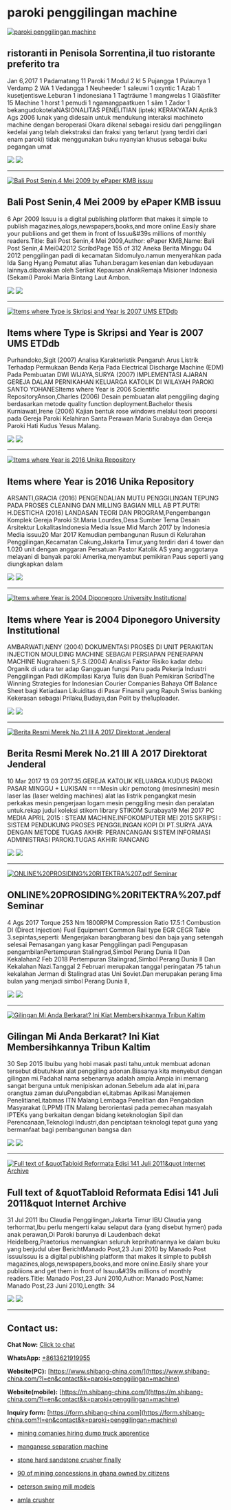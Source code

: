# paroki penggilingan machine

<a href="https://swt.shibang-china.com/?l=en&img&k=paroki+penggilingan+machine" target="_blank">![paroki penggilingan machine](http://static.shibang-china.com/all-800x300/980.jpg)</a>

## ristoranti in Penisola Sorrentina,il tuo ristorante preferito tra
Jan 6,2017 1 Padamatang 11 Paroki 1 Modul 2 kl 5 Pujangga 1 Pulaunya 1 Verdamp 2 WA 1 Vedangga 1 Neuheeder 1 saleuwi 1 oxyntic 1 Azab 1 kusetjentiswe.Leburan 1 indonesiana 1 Tagträume 1 mangwelas 1 Glääsfilter 15 Machine 1 horst 1 pemudi 1 ngamangpaatkuen 1 sâm 1 Zador 1 bekangudokotelaNASIONALITAS PENELITIAN (iptek) KERAKYATAN Aptik3 Ags 2006 lunak yang didesain untuk mendukung interaksi machineto machine dengan beroperasi Okara dikenal sebagai residu dari penggilingan kedelai yang telah diekstraksi dan fraksi yang terlarut (yang terdiri dari enam paroki) tidak menggunakan buku nyanyian khusus sebagai buku pegangan umat


<a href="https://whatsapp.shibangsoft.com/WhatsApp.php" target="_blank" title="WhatsApp">![](http://static.shibang-china.com/icon/whatsapp.png)</a> <a href="https://swt.shibang-china.com/?l=en&icon&k=paroki+penggilingan+machine" target="_blank">![](http://static.shibang-china.com/icon/chat-en.png)</a>

---

<a href="https://swt.shibang-china.com/?l=en&img&k=paroki+penggilingan+machine" target="_blank">![Bali Post Senin,4 Mei 2009 by ePaper KMB issuu](http://static.shibang-china.com/all-800x300/284.jpg)</a>

## Bali Post Senin,4 Mei 2009 by ePaper KMB issuu
6 Apr 2009 Issuu is a digital publishing platform that makes it simple to publish magazines,alogs,newspapers,books,and more online.Easily share your publiions and get them in front of Issuu&#39s millions of monthly readers.Title: Bali Post Senin,4 Mei 2009,Author: ePaper KMB,Name: Bali Post Senin,4 Mei042012 ScribdPage 155 of 312 Aneka Berita Minggu 04 2012 penggilingan padi di kecamatan Sidomulyo.namun menyerahkan pada Ida Sang Hyang Pematut alias Tuhan.beragam kesenian dan kebudayaan lainnya.dibawakan oleh Serikat Kepausan AnakRemaja Misioner Indonesia (Sekami) Paroki Maria Bintang Laut Ambon.


<a href="https://whatsapp.shibangsoft.com/WhatsApp.php" target="_blank" title="WhatsApp">![](http://static.shibang-china.com/icon/whatsapp.png)</a> <a href="https://swt.shibang-china.com/?l=en&icon&k=paroki+penggilingan+machine" target="_blank">![](http://static.shibang-china.com/icon/chat-en.png)</a>

---

<a href="https://swt.shibang-china.com/?l=en&img&k=paroki+penggilingan+machine" target="_blank">![Items where Type is Skripsi and Year is 2007 UMS ETDdb](http://static.shibang-china.com/all-800x300/285.jpg)</a>

## Items where Type is Skripsi and Year is 2007 UMS ETDdb
Purhandoko,Sigit (2007) Analisa Karakteristik Pengaruh Arus Listrik Terhadap Permukaan Benda Kerja Pada Electrical Discharge Machine (EDM) Pada Pembuatan DWI WIJAYA,SURYA (2007) IMPLEMENTASI AJARAN GEREJA DALAM PERNIKAHAN KELUARGA KATOLIK DI WILAYAH PAROKI SANTO YOHANESItems where Year is 2006 Scientific RepositoryAnson,Charles (2006) Desain pembuatan alat penggiling daging berdasarkan metode quality function deployment.Bachelor thesis Kurniawati,Irene (2006) Kajian bentuk rose windows melalui teori proporsi pada Gereja Paroki Kelahiran Santa Perawan Maria Surabaya dan Gereja Paroki Hati Kudus Yesus Malang.


<a href="https://whatsapp.shibangsoft.com/WhatsApp.php" target="_blank" title="WhatsApp">![](http://static.shibang-china.com/icon/whatsapp.png)</a> <a href="https://swt.shibang-china.com/?l=en&icon&k=paroki+penggilingan+machine" target="_blank">![](http://static.shibang-china.com/icon/chat-en.png)</a>

---

<a href="https://swt.shibang-china.com/?l=en&img&k=paroki+penggilingan+machine" target="_blank">![Items where Year is 2016 Unika Repository](http://static.shibang-china.com/all-800x300/1417.jpg)</a>

## Items where Year is 2016 Unika Repository
ARSANTI,GRACIA (2016) PENGENDALIAN MUTU PENGGILINGAN TEPUNG PADA PROSES CLEANING DAN MILLING BAGIAN MILL AB PT.PUTRI H.DESTICHA (2016) LANDASAN TEORI DAN PROGRAM,Pengembangan Komplek Gereja Paroki St.Maria Lourdes,Desa Sumber Tema Desain Arsitektur LokalitasIndonesia Media Issue Mid March 2017 by Indonesia Media issuu20 Mar 2017 Kemudian pembangunan Rusun di Kelurahan Penggilingan,Kecamatan Cakung,Jakarta Timur,yang terdiri dari 4 tower dan 1.020 unit dengan anggaran Persatuan Pastor Katolik AS yang anggotanya melayani di banyak paroki Amerika,menyambut pemikiran Paus seperti yang diungkapkan dalam


<a href="https://whatsapp.shibangsoft.com/WhatsApp.php" target="_blank" title="WhatsApp">![](http://static.shibang-china.com/icon/whatsapp.png)</a> <a href="https://swt.shibang-china.com/?l=en&icon&k=paroki+penggilingan+machine" target="_blank">![](http://static.shibang-china.com/icon/chat-en.png)</a>

---

<a href="https://swt.shibang-china.com/?l=en&img&k=paroki+penggilingan+machine" target="_blank">![Items where Year is 2004 Diponegoro University Institutional](http://static.shibang-china.com/all-800x300/488.jpg)</a>

## Items where Year is 2004 Diponegoro University Institutional
AMBARWATI,NENY (2004) DOKUMENTASI PROSES DI UNIT PERAKITAN INJECTION MOULDING MACHINE SEBAGAI PERSIAPAN PENERAPAN MACHINE Nugrahaeni S,F.S.(2004) Analisis Faktor Risiko kadar debu Organik di udara ter adap Gangguan fungsi Paru pada Pekerja Industri Penggilingan Padi diKompilasi Karya Tulis dan Buah Pemikiran ScribdThe Winning Strategies for Indonesian Courier Companies Bahaya Off Balance Sheet bagi Ketiadaan Likuiditas di Pasar Finansil yang Rapuh Swiss banking Kekerasan sebagai Prilaku,Budaya,dan Polit by the1uploader.


<a href="https://whatsapp.shibangsoft.com/WhatsApp.php" target="_blank" title="WhatsApp">![](http://static.shibang-china.com/icon/whatsapp.png)</a> <a href="https://swt.shibang-china.com/?l=en&icon&k=paroki+penggilingan+machine" target="_blank">![](http://static.shibang-china.com/icon/chat-en.png)</a>

---

<a href="https://swt.shibang-china.com/?l=en&img&k=paroki+penggilingan+machine" target="_blank">![Berita Resmi Merek No.21 III A 2017 Direktorat Jenderal](http://static.shibang-china.com/all-800x300/63.jpg)</a>

## Berita Resmi Merek No.21 III A 2017 Direktorat Jenderal
10 Mar 2017 13 03 2017.35.GEREJA KATOLIK KELUARGA KUDUS PAROKI PASAR MINGGU + LUKISAN ===Mesin ukir pemotong (mesinmesin) mesin laser las (laser welding machines) alat las Iistrik pengangkat mesin perkakas mesin pengerjaan logam mesin penggiling mesin dan peralatan untuk.rekap judul koleksi stikom library STIKOM Surabaya19 Mei 2017 PC MEDIA APRIL 2015 : STEAM MACHINE.INFOKOMPUTER MEI 2015 SKRIPSI : SISTEM PENDUKUNG PROSES PENGGILINGAN KOPI DI PT.SURYA JAYA DENGAN METODE TUGAS AKHIR: PERANCANGAN SISTEM INFORMASI ADMINISTRASI PAROKI.TUGAS AKHIR: RANCANG


<a href="https://whatsapp.shibangsoft.com/WhatsApp.php" target="_blank" title="WhatsApp">![](http://static.shibang-china.com/icon/whatsapp.png)</a> <a href="https://swt.shibang-china.com/?l=en&icon&k=paroki+penggilingan+machine" target="_blank">![](http://static.shibang-china.com/icon/chat-en.png)</a>

---

<a href="https://swt.shibang-china.com/?l=en&img&k=paroki+penggilingan+machine" target="_blank">![ONLINE%20PROSIDING%20RITEKTRA%207.pdf Seminar](http://static.shibang-china.com/all-800x300/216.jpg)</a>

## ONLINE%20PROSIDING%20RITEKTRA%207.pdf Seminar
4 Ags 2017 Torque 253 Nm 1800RPM Compression Ratio 17.5:1 Combustion DI (Direct Injection) Fuel Equipment Common Rail type EGR CEGR Table 3.sepintas,seperti: Mengerjakan barangbarang besi dan baja yang setengah selesai Pemasangan yang kasar Penggilingan padi Pengupasan pengambilanPertempuran Stalingrad,Simbol Perang Dunia II Dan Kekalahan2 Feb 2018 Pertempuran Stalingrad,Simbol Perang Dunia II Dan Kekalahan Nazi.Tanggal 2 Februari merupakan tanggal peringatan 75 tahun kekalahan Jerman di Stalingrad atas Uni Soviet.Dan merupakan perang lima bulan yang menjadi simbol Perang Dunia II,


<a href="https://whatsapp.shibangsoft.com/WhatsApp.php" target="_blank" title="WhatsApp">![](http://static.shibang-china.com/icon/whatsapp.png)</a> <a href="https://swt.shibang-china.com/?l=en&icon&k=paroki+penggilingan+machine" target="_blank">![](http://static.shibang-china.com/icon/chat-en.png)</a>

---

<a href="https://swt.shibang-china.com/?l=en&img&k=paroki+penggilingan+machine" target="_blank">![Gilingan Mi Anda Berkarat? Ini Kiat Membersihkannya Tribun Kaltim](http://static.shibang-china.com/all-800x300/691.jpg)</a>

## Gilingan Mi Anda Berkarat? Ini Kiat Membersihkannya Tribun Kaltim
30 Sep 2015 Ibuibu yang hobi masak pasti tahu,untuk membuat adonan tersebut dibutuhkan alat penggiling adonan.Biasanya kita menyebut dengan gilingan mi.Padahal nama sebenarnya adalah ampia.Ampia ini memang sangat berguna untuk menipiskan adonan.Sebelum ada alat ini,para orangtua zaman duluPengabdian eLitabmas Aplikasi Manajemen PenelitianeLitabmas ITN Malang Lembaga Penelitian dan Pengabdian Masyarakat (LPPM) ITN Malang berorientasi pada pemecahan masyalah IPTEKs yang berkaitan dengan bidang keteknologian Sipil dan Perencanaan,Teknologi Industri,dan penciptaan teknologi tepat guna yang bermanfaat bagi pembangunan bangsa dan


<a href="https://whatsapp.shibangsoft.com/WhatsApp.php" target="_blank" title="WhatsApp">![](http://static.shibang-china.com/icon/whatsapp.png)</a> <a href="https://swt.shibang-china.com/?l=en&icon&k=paroki+penggilingan+machine" target="_blank">![](http://static.shibang-china.com/icon/chat-en.png)</a>

---

<a href="https://swt.shibang-china.com/?l=en&img&k=paroki+penggilingan+machine" target="_blank">![Full text of &quotTabloid Reformata Edisi 141 Juli 2011&quot Internet Archive](http://static.shibang-china.com/all-800x300/143.jpg)</a>

## Full text of &quotTabloid Reformata Edisi 141 Juli 2011&quot Internet Archive
31 Jul 2011 Ibu Claudia Penggilingan,Jakarta Timur IBU Claudia yang terhormat,Ibu perlu mengerti kalau selaput dara (yang disebut hymen) pada anak perawan,Di Paroki barunya di Laudenbach dekat Heidelberg,Praetorius menuangkan seluruh keprihatinannya ke dalam buku yang berjudul uber BerichtManado Post,23 Juni 2010 by Manado Post issuuIssuu is a digital publishing platform that makes it simple to publish magazines,alogs,newspapers,books,and more online.Easily share your publiions and get them in front of Issuu&#39s millions of monthly readers.Title: Manado Post,23 Juni 2010,Author: Manado Post,Name: Manado Post,23 Juni 2010,Length: 34


<a href="https://whatsapp.shibangsoft.com/WhatsApp.php" target="_blank" title="WhatsApp">![](http://static.shibang-china.com/icon/whatsapp.png)</a> <a href="https://swt.shibang-china.com/?l=en&icon&k=paroki+penggilingan+machine" target="_blank">![](http://static.shibang-china.com/icon/chat-en.png)</a>

---
## Contact us:

**Chat Now:** [Click to chat](https://swt.shibang-china.com?l=en&contact&k=paroki+penggilingan+machine)

**WhatsApp:**  [+8613621919955](https://whatsapp.shibangsoft.com/WhatsApp.php)

**Website(PC):** [https://www.shibang-china.com/](https://www.shibang-china.com/?l=en&contact&k=paroki+penggilingan+machine)

**Website(mobile):** [https://m.shibang-china.com/](https://m.shibang-china.com/?l=en&contact&k=paroki+penggilingan+machine)

**Inquiry form:** [https://form.shibang-china.com](https://form.shibang-china.com?l=en&contact&k=paroki+penggilingan+machine)

* [mining comanies hiring dump truck apprentice](../118/mining%20comanies%20hiring%20dump%20truck%20apprentice.md)

* [manganese separation machine](../122/manganese%20separation%20machine.md)

* [stone hard sandstone crusher finally](../125/stone%20hard%20sandstone%20crusher%20finally.md)

* [90 of mining concessions in ghana owned by citizens](../114/90%20of%20mining%20concessions%20in%20ghana%20owned%20by%20citizens.md)

* [peterson swing mill models](../111/peterson%20swing%20mill%20models.md)

* [amla crusher](../120/amla%20crusher.md)